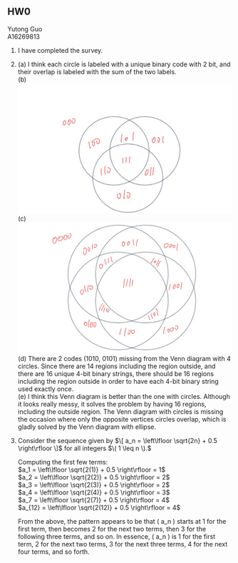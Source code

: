 ## HW0
Yutong Guo<br>
A16269813 <br>
1. I have completed the survey.
2. 
   (a) I think each circle is labeled with a unique binary code with 2 bit, and their overlap is labeled with the sum of the two labels.<br>
   (b) ![Image](1.jpeg)<br>
   (c) ![Image](2.jpeg)<br>
   (d) There are 2 codes (1010, 0101) missing from the Venn diagram with 4 circles. Since there are 14 regions including the region outside, and there are 16 unique 4-bit binary strings, there should be 16 regions including the region outside in order to have each 4-bit binary string used exactly once.<br>
   (e) I think this Venn diagram is better than the one with circles. Although it looks really messy, it solves the problem by having 16 regions, including the outside region. The Venn diagram with circles is missing the occasion where only the opposite vertices circles overlap, which is gladly solved by the Venn diagram with ellipse.
3. Consider the sequence given by 
   $\[ a_n = \left\lfloor \sqrt{2n} + 0.5 \right\rfloor \]$
   for all integers $\( 1 \leq n \).$

   Computing the first few terms:<br>
   $a_1  = \left\lfloor \sqrt{2(1)} + 0.5 \right\rfloor = 1$ <br>
   $a_2  = \left\lfloor \sqrt{2(2)} + 0.5 \right\rfloor = 2$ <br>
   $a_3  = \left\lfloor \sqrt{2(3)} + 0.5 \right\rfloor = 2$ <br>
   $a_4  = \left\lfloor \sqrt{2(4)} + 0.5 \right\rfloor = 3$ <br>
   $a_7  = \left\lfloor \sqrt{2(7)} + 0.5 \right\rfloor = 4$ <br>
   $a_{12}  = \left\lfloor \sqrt{2(12)} + 0.5 \right\rfloor = 4$

   From the above, the pattern appears to be that \( a_n \) starts at 1 for the first term, then becomes 2 for the next two terms, then 3 for the following three terms, and so on. In essence, \( a_n \) is 1 for the first term, 2 for the next two terms, 3 for the next three terms, 4 for the next four terms, and so forth.

